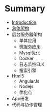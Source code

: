 # Summary

* [Introduction](README.md)
* [总体架构](zong_ti_jia_gou.md)
* 后台服务器架构
  * 单体应用
  * 微服务应用
  * Mysql优化
  * Docker
  * 日志监控ELK
  * 搜索引擎
* Html5
  * AngularJs
  * Nodejs
  * 优化点
* App研发
* 代码与协作管理
